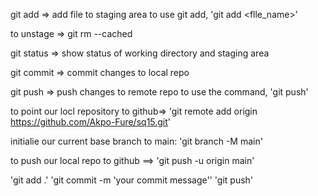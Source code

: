 git add => add file to staging area
to use git add, 'git add <flle_name>'

to unstage => git rm --cached <file>

git status => show status of working directory and staging area

git commit => commit changes to local repo

git push => push changes to remote repo
to use the command, 'git push'

<!-- create a new repository to github and push your code to it -->

to point our locl repository to github=>
'git remote add origin https://github.com/Akpo-Fure/sq15.git'

initialie our current base branch to main: 'git branch -M main'

to push our local repo to github ==> 'git push -u origin main'

<!-- whenever you male change to your project, follow this process to push to github-->

'git add .'
'git commit -m 'your commit message''
'git push'
